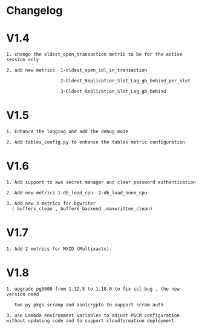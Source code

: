 # Changelog

# V1.4            

```                                                    
1. change the oldest_open_transaction metric to be for the active session only   

2. add new metrics  1-oldest_open_idl_in_transaction                             

                    2-Oldest_Replication_Slot_Lag_gb_behind_per_slot             

                    3-Oldest_Replication_Slot_Lag_gb_behind
```

# V1.5  
                                                              
```
1. Enhance the logging and add the debug mode                                    

2. Add tables_config.py to enhance the tables metric configuration               
```

# V1.6   

```                                                            
1. Add support to aws secret manager and clear password authentication          

2. Add new metrics 1-db_load_cpu  2-db_load_none_cpu                             

3. Add new 3 metrics for bgwriter
  ( buffers_clean , buffers_backend ,maxwritten_clean)  
```

# V1.7                                                                

```
1. Add 2 metrics for MXID (Multixacts).     
```

# V1.8                             

```
1. upgrade pg8000 from 1.12.5 to 1.18.0 to fix ssl bug , the new version need    

   two py pkgs scramp and asn1crypto to support scram auth                       

3. use Lambda environment variables to adjust PGCM configuration without updating code and to support cloudformation deployment  

```                      